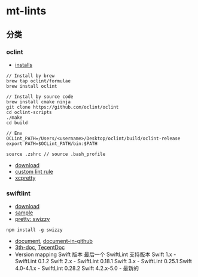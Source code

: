 # mt-lints

## 分类

### oclint

- [installs]()
```
// Install by brew
brew tap oclint/formulae
brew install oclint

// Install by source code
brew install cmake ninja
git clone https://github.com/oclint/oclint
cd oclint-scripts
./make
cd build

// Env
OCLint_PATH=/Users/<username>/Desktop/oclint/build/oclint-release
export PATH=$OCLint_PATH/bin:$PATH

source .zshrc // source .bash_profile
```
- [download](https://github.com/oclint/oclint/releases/tag/v20.11)
- [custom lint rule](https://juejin.cn/post/6844903853775650830)
- [xcpretty]()


### swiftlint

- [download](https://github.com/realm/SwiftLint)
- [sample](https://github.com/muyexi/SwiftLinter)
- [pretty: swizzy]()
```
npm install -g swizzy
```
- [document](https://realm.github.io/SwiftLint/Enums/RuleKind.html), [document-in-github](https://github.com/realm/SwiftLint/blob/master/README_CN.md)
- [3th-doc](https://www.jianshu.com/p/eea2520f34ae), [TecentDoc](https://cloud.tencent.com/developer/article/1617958)
- Version mapping
Swift 版本	最后一个 SwiftLint 支持版本
Swift 1.x	- SwiftLint 0.1.2
Swift 2.x	- SwiftLint 0.18.1
Swift 3.x	- SwiftLint 0.25.1
Swift 4.0-4.1.x -	SwiftLint 0.28.2
Swift 4.2.x-5.0 -	最新的
